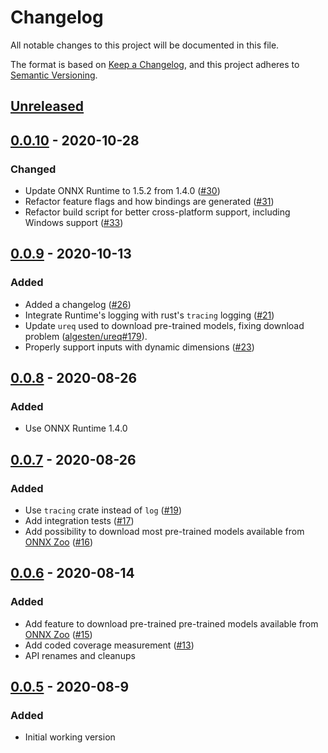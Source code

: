 # Changelog

All notable changes to this project will be documented in this file.

The format is based on [Keep a Changelog](https://keepachangelog.com/en/1.0.0/),
and this project adheres to [Semantic Versioning](https://semver.org/spec/v2.0.0.html).

## [Unreleased]

## [0.0.10] - 2020-10-28

### Changed

- Update ONNX Runtime to 1.5.2 from 1.4.0 ([#30](https://github.com/nbigaouette/onnxruntime-rs/pull/30))
- Refactor feature flags and how bindings are generated ([#31](https://github.com/nbigaouette/onnxruntime-rs/pull/31))
- Refactor build script for better cross-platform support, including Windows support ([#33](https://github.com/nbigaouette/onnxruntime-rs/pull/33))

## [0.0.9] - 2020-10-13

### Added

- Added a changelog ([#26](https://github.com/nbigaouette/onnxruntime-rs/pull/26))
- Integrate Runtime's logging with rust's `tracing` logging ([#21](https://github.com/nbigaouette/onnxruntime-rs/pull/21))
- Update `ureq` used to download pre-trained models, fixing download problem ([algesten/ureq#179](https://github.com/algesten/ureq/issues/179)).
- Properly support inputs with dynamic dimensions ([#23](https://github.com/nbigaouette/onnxruntime-rs/pull/23))

## [0.0.8] - 2020-08-26

### Added

- Use ONNX Runtime 1.4.0

## [0.0.7] - 2020-08-26

### Added

- Use `tracing` crate instead of `log` ([#19](https://github.com/nbigaouette/onnxruntime-rs/pull/19))
- Add integration tests ([#17](https://github.com/nbigaouette/onnxruntime-rs/pull/17))
- Add possibility to download most pre-trained models available from [ONNX Zoo](https://github.com/onnx/models) ([#16](https://github.com/nbigaouette/onnxruntime-rs/pull/16))

## [0.0.6] - 2020-08-14

### Added

- Add feature to download pre-trained pre-trained models available from [ONNX Zoo](https://github.com/onnx/models) ([#15](https://github.com/nbigaouette/onnxruntime-rs/pull/15))
- Add coded coverage measurement ([#13](https://github.com/nbigaouette/onnxruntime-rs/pull/13))
- API renames and cleanups

## [0.0.5] - 2020-08-9

### Added

- Initial working version

[Unreleased]: https://github.com/nbigaouette/onnxruntime-rs/compare/v0.0.10...HEAD
[0.0.10]: https://github.com/nbigaouette/onnxruntime-rs/compare/v0.0.9...v0.0.10
[0.0.9]: https://github.com/nbigaouette/onnxruntime-rs/compare/v0.0.8...v0.0.9
[0.0.8]: https://github.com/nbigaouette/onnxruntime-rs/compare/v0.0.7...v0.0.8
[0.0.7]: https://github.com/nbigaouette/onnxruntime-rs/compare/v0.0.6...v0.0.7
[0.0.6]: https://github.com/nbigaouette/onnxruntime-rs/compare/v0.0.5...v0.0.6
[0.0.5]: https://github.com/nbigaouette/onnxruntime-rs/compare/v0.0.4...v0.0.5
